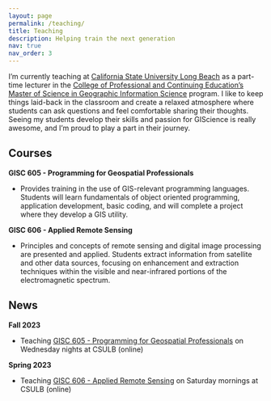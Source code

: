 ```yaml
---
layout: page
permalink: /teaching/
title: Teaching
description: Helping train the next generation
nav: true
nav_order: 3
---
```


I’m currently teaching at [California State University Long Beach](https://www.csulb.edu/) as a part-time lecturer in the [College of Professional and Continuing Education’s](https://www.cpace.csulb.edu/) [Master of Science in Geographic Information Science](https://www.cpace.csulb.edu/courses/degree-programs/master-of-science-in-geographic-information-science) program. I like to keep things laid-back in the classroom and create a relaxed atmosphere where students can ask questions and feel comfortable sharing their thoughts. Seeing my students develop their skills and passion for GIScience is really awesome, and I’m proud to play a part in their journey.

## Courses
**GISC 605 - Programming for Geospatial Professionals**
* Provides training in the use of GIS-relevant programming languages. Students will learn fundamentals of object oriented programming, application development, basic coding, and will complete a project where they develop a GIS utility.

**GISC 606 - Applied Remote Sensing**
* Principles and concepts of remote sensing and digital image processing are presented and applied. Students extract information from satellite and other data sources, focusing on enhancement and extraction techniques within the visible and near-infrared portions of the electromagnetic spectrum.

## News
**Fall 2023**
* Teaching [GISC 605 - Programming for Geospatial Professionals](https://alex-pakalniskis.github.io/gisc605/) on Wednesday nights at CSULB (online)

**Spring 2023**
* Teaching [GISC 606 - Applied Remote Sensing](https://alex-pakalniskis.github.io/gisc606-spring2023/) on Saturday mornings at CSULB (online)
